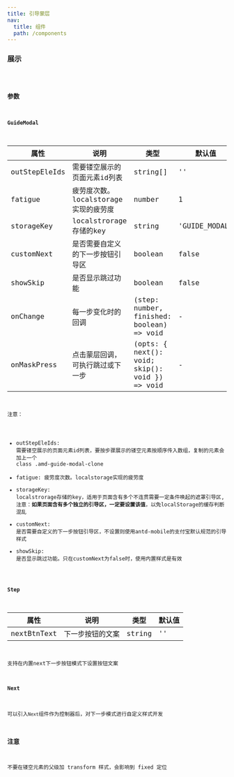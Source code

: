 ```yaml
---
title: 引导蒙层
nav:
  title: 组件
  path: /components
---
```


### 展示

<code src="./demo/basic.tsx" compact />

### 参数

#### GuideModal
| 属性 | 说明 | 类型 | 默认值 |
| --- | --- | --- | --- |
| outStepEleIds | 需要镂空展示的页面元素id列表 | string[] | '' |
| fatigue | 疲劳度次数。localstorage实现的疲劳度 | number | 1 |
| storageKey | localstrorage存储的key | string | 'GUIDE_MODAL' |
| customNext | 是否需要自定义的下一步按钮引导区 | boolean | false |
| showSkip | 是否显示跳过功能 | boolean | false |
| onChange | 每一步变化时的回调 | (step: number, finished: boolean) => void | - |
| onMaskPress | 点击蒙层回调，可执行跳过或下一步 | (opts: { next(): void; skip(): void }) => void | - |

注意：
- outStepEleIds: 需要镂空展示的页面元素id列表，要按步骤展示的镂空元素按顺序传入数组，复制的元素会加上一个 class .amd-guide-modal-clone
- fatigue: 疲劳度次数。localstorage实现的疲劳度
- storageKey: localstrorage存储的key，适用于页面含有多个不连贯需要一定条件唤起的遮罩引导区, 注意：**如果页面含有多个独立的引导区，一定要设置该值**，以免localStorage的缓存判断混乱
- customNext: 是否需要自定义的下一步按钮引导区，不设置则使用antd-mobile的支付宝默认规范的引导样式
- showSkip: 是否显示跳过功能。只在customNext为false时，使用内置样式是有效


#### Step

| 属性 | 说明 | 类型 | 默认值 |
| --- | --- | --- | --- |
| nextBtnText | 下一步按钮的文案 | string | '' |

支持在内置next下一步按钮模式下设置按钮文案

#### Next

可以引入`Next`组件作为控制器后，对下一步模式进行自定义样式开发

### 注意

不要在镂空元素的父级加 transform 样式，会影响到 fixed 定位
